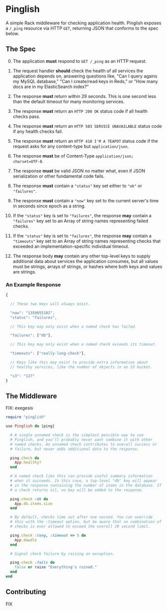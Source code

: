 # Pinglish

A simple Rack middleware for checking application health. Pinglish
exposes a `/_ping` resource via HTTP `GET`, returning JSON that
conforms to the spec below.

## The Spec

0. The application __must__ respond to `GET /_ping` as an HTTP request.

0. The request handler __should__ check the health of all services the
  application depends on, answering questions like, "Can I query
  agains my MySQL database," "Can I create/read keys in Reds," or "How
  many docs are in my ElasticSearch index?"

0. The response __must__ return within 29 seconds. This is one second
   less than the default timeout for many monitoring services.

0. The response __must__ return an `HTTP 200 OK` status code if all
   health checks pass.

0. The response __must__ return an `HTTP 503 SERVICE UNAVAILABLE`
   status code if any health checks fail.

0. The response __must__ return an `HTTP 418 I'M A TEAPOT` status code
   if the request asks for any content-type but `application/json`.

0. The response __must__ be of Content-Type `application/json;
   charset=UTF-8`.

0. The response __must__ be valid JSON no matter what, even if JSON
   serialization or other fundamental code fails.

0. The response __must__ contain a `"status"` key set either to `"ok"`
   or `"failures"`.

0. The response __must__ contain a `"now"` key set to the current
   server's time in seconds since epoch as a string.

0. If the `"status"` key is set to `"failures"`, the response __may__
   contain a `"failures"` key set to an Array of string names
   representing failed checks.

0. If the `"status"` key is set to `"failures"`, the response __may__
   contain a `"timeouts"` key set to an Array of string names
   representing checks that exceeded an implementation-specific
   individual timeout.

0. The response body __may__ contain any other top-level keys to
   supply additional data about services the application consumes, but
   all values must be strings, arrays of strings, or hashes where both
   keys and values are strings.

### An Example Response

```javascript
{

  // These two keys will always exist.

  "now": "1359055102",
  "status": "failures",

  // This key may only exist when a named check has failed.

  "failures": ["db"],

  // This key may only exist when a named check exceeds its timeout.

  "timeouts": ["really-long-check"],

  // Keys like this may exist to provide extra information about
  // healthy services, like the number of objects in an S3 bucket.

  "s3": "127"
}
```

## The Middleware

FIX: exegesis

```ruby
require "pinglish"

use Pinglish do |ping|

  # A single unnamed check is the simplest possible way to use
  # Pinglish, and you'll probably never want combine it with other
  # named checks. An unnamed check contributes to overall success or
  # failure, but never adds additional data to the response.

  ping.check do
    App.healthy?
  end

  # A named check like this can provide useful summary information
  # when it succeeds. In this case, a top-level "db" key will appear
  # in the response containing the number of items in the database. If
  # a check returns nil, no key will be added to the response.

  ping.check :db do
    App.db.items.size
  end

  # By default, checks time out after one second. You can override
  # this with the :timeout option, but be aware that no combination of
  # checks is ever allowed to exceed the overall 29 second limit.

  ping.check :long, :timeout => 5 do
    App.dawdle
  end

  # Signal check failure by raising an exception.

  ping.check :fails do
    false or raise "Everything's ruined."
  end
end
```

## Contributing

FIX
